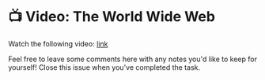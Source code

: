 # :tv: Video: The World Wide Web

Watch the following video: [link](https://youtu.be/guvsH5OFizE)

Feel free to leave some comments here with any notes you'd like to keep for yourself! Close this issue when you've completed the task.
